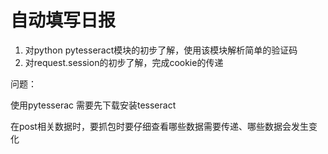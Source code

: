 # 自动填写日报

1. 对python pytesseract模块的初步了解，使用该模块解析简单的验证码
2. 对request.session的初步了解，完成cookie的传递

问题： 

使用pytesserac 需要先下载安装tesseract

在post相关数据时，要抓包时要仔细查看哪些数据需要传递、哪些数据会发生变化
